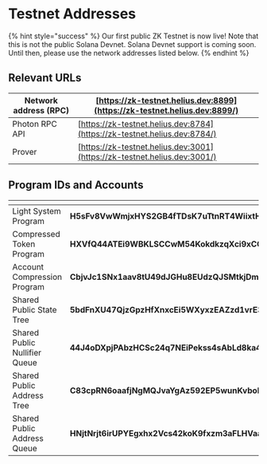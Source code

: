 # Testnet Addresses

{% hint style="success" %}
Our first public ZK Testnet is now live! Note that this is not the public Solana Devnet. Solana Devnet support is coming soon. Until then, please use the network addresses listed below.
{% endhint %}

## Relevant URLs <a href="#relevant-urls" id="relevant-urls"></a>

| Network address (RPC) | [https://zk-testnet.helius.dev:8899](https://zk-testnet.helius.dev:8899/) |
| --------------------- | ------------------------------------------------------------------------- |
| Photon RPC API        | [https://zk-testnet.helius.dev:8784](https://zk-testnet.helius.dev:8784/) |
| Prover                | [https://zk-testnet.helius.dev:3001](https://zk-testnet.helius.dev:3001/) |

## Program IDs and Accounts <a href="#program-ids-and-accounts" id="program-ids-and-accounts"></a>

<table data-header-hidden><thead><tr><th width="248"></th><th></th></tr></thead><tbody><tr><td>Light System Program</td><td><strong>H5sFv8VwWmjxHYS2GB4fTDsK7uTtnRT4WiixtHrET3bN</strong></td></tr><tr><td>Compressed Token Program</td><td><strong>HXVfQ44ATEi9WBKLSCCwM54KokdkzqXci9xCQ7ST9SYN</strong></td></tr><tr><td>Account Compression Program</td><td><strong>CbjvJc1SNx1aav8tU49dJGHu8EUdzQJSMtkjDmV8miqK</strong></td></tr><tr><td>Shared Public State Tree</td><td><strong>5bdFnXU47QjzGpzHfXnxcEi5WXyxzEAZzd1vrE39bf1W</strong></td></tr><tr><td>Shared Public Nullifier Queue</td><td><strong>44J4oDXpjPAbzHCSc24q7NEiPekss4sAbLd8ka4gd9CZ</strong></td></tr><tr><td>Shared Public Address Tree</td><td><strong>C83cpRN6oaafjNgMQJvaYgAz592EP5wunKvbokeTKPLn</strong></td></tr><tr><td>Shared Public Address Queue</td><td><strong>HNjtNrjt6irUPYEgxhx2Vcs42koK9fxzm3aFLHVaaRWz</strong></td></tr></tbody></table>

